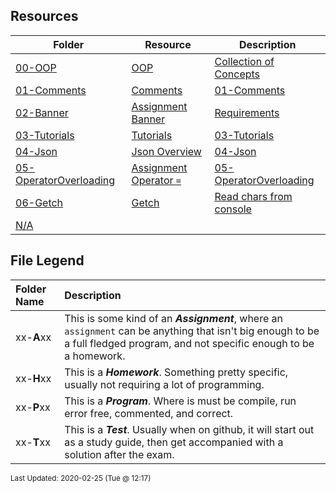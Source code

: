 ## Resources
| Folder | Resource | Description|
 | ------------|------------|------------|
 | [00-OOP](https://github.com/rugbyprof/2143-Object-Oriented-Programming/tree/master/Resources/00-OOP) | [ OOP ](https://github.com/rugbyprof/2143-Object-Oriented-Programming/tree/master/Resources/00-OOP) | [ Collection of Concepts](https://github.com/rugbyprof/2143-Object-Oriented-Programming/tree/master/Resources/00-OOP) | [N/A](https://github.com/rugbyprof/2143-Object-Oriented-Programming/tree/master/Resources/00-OOP) |
 | [01-Comments](https://github.com/rugbyprof/2143-Object-Oriented-Programming/tree/master/Resources/01-Comments) | [ Comments](https://github.com/rugbyprof/2143-Object-Oriented-Programming/tree/master/Resources/01-Comments) | [01-Comments](https://github.com/rugbyprof/2143-Object-Oriented-Programming/tree/master/Resources/01-Comments) | [ Example Program Comment Block](https://github.com/rugbyprof/2143-Object-Oriented-Programming/tree/master/Resources/01-Comments) | [01-Comments](https://github.com/rugbyprof/2143-Object-Oriented-Programming/tree/master/Resources/01-Comments) | [ Acceptable](https://github.com/rugbyprof/2143-Object-Oriented-Programming/tree/master/Resources/01-Comments) | [01-Comments](https://github.com/rugbyprof/2143-Object-Oriented-Programming/tree/master/Resources/01-Comments) | [ OR](https://github.com/rugbyprof/2143-Object-Oriented-Programming/tree/master/Resources/01-Comments) | [01-Comments](https://github.com/rugbyprof/2143-Object-Oriented-Programming/tree/master/Resources/01-Comments) | [ Program Comment Template:](https://github.com/rugbyprof/2143-Object-Oriented-Programming/tree/master/Resources/01-Comments) | [01-Comments](https://github.com/rugbyprof/2143-Object-Oriented-Programming/tree/master/Resources/01-Comments) | [ Program Comment Example:](https://github.com/rugbyprof/2143-Object-Oriented-Programming/tree/master/Resources/01-Comments) | [01-Comments](https://github.com/rugbyprof/2143-Object-Oriented-Programming/tree/master/Resources/01-Comments) | [ Class Comment](https://github.com/rugbyprof/2143-Object-Oriented-Programming/tree/master/Resources/01-Comments) | [01-Comments](https://github.com/rugbyprof/2143-Object-Oriented-Programming/tree/master/Resources/01-Comments) | [ Class Comment Template:](https://github.com/rugbyprof/2143-Object-Oriented-Programming/tree/master/Resources/01-Comments) | [01-Comments](https://github.com/rugbyprof/2143-Object-Oriented-Programming/tree/master/Resources/01-Comments) | [ Class Comment Example:](https://github.com/rugbyprof/2143-Object-Oriented-Programming/tree/master/Resources/01-Comments) | [01-Comments](https://github.com/rugbyprof/2143-Object-Oriented-Programming/tree/master/Resources/01-Comments) | [ Function Comment](https://github.com/rugbyprof/2143-Object-Oriented-Programming/tree/master/Resources/01-Comments) | [01-Comments](https://github.com/rugbyprof/2143-Object-Oriented-Programming/tree/master/Resources/01-Comments) | [ Function Comment Example:](https://github.com/rugbyprof/2143-Object-Oriented-Programming/tree/master/Resources/01-Comments) | [01-Comments](https://github.com/rugbyprof/2143-Object-Oriented-Programming/tree/master/Resources/01-Comments) | [ Comments in General](https://github.com/rugbyprof/2143-Object-Oriented-Programming/tree/master/Resources/01-Comments) | [01-Comments](https://github.com/rugbyprof/2143-Object-Oriented-Programming/tree/master/Resources/01-Comments) | [ Style of Comments](https://github.com/rugbyprof/2143-Object-Oriented-Programming/tree/master/Resources/01-Comments) | [N/A](https://github.com/rugbyprof/2143-Object-Oriented-Programming/tree/master/Resources/01-Comments) |
 | [02-Banner](https://github.com/rugbyprof/2143-Object-Oriented-Programming/tree/master/Resources/02-Banner) | [ Assignment Banner ](https://github.com/rugbyprof/2143-Object-Oriented-Programming/tree/master/Resources/02-Banner) | [ Requirements](https://github.com/rugbyprof/2143-Object-Oriented-Programming/tree/master/Resources/02-Banner) | [02-Banner](https://github.com/rugbyprof/2143-Object-Oriented-Programming/tree/master/Resources/02-Banner) | [ Overview](https://github.com/rugbyprof/2143-Object-Oriented-Programming/tree/master/Resources/02-Banner) | [02-Banner](https://github.com/rugbyprof/2143-Object-Oriented-Programming/tree/master/Resources/02-Banner) | [ VSCode Plugin](https://github.com/rugbyprof/2143-Object-Oriented-Programming/tree/master/Resources/02-Banner) | [N/A](https://github.com/rugbyprof/2143-Object-Oriented-Programming/tree/master/Resources/02-Banner) |
 | [03-Tutorials](https://github.com/rugbyprof/2143-Object-Oriented-Programming/tree/master/Resources/03-Tutorials) | [ Tutorials](https://github.com/rugbyprof/2143-Object-Oriented-Programming/tree/master/Resources/03-Tutorials) | [03-Tutorials](https://github.com/rugbyprof/2143-Object-Oriented-Programming/tree/master/Resources/03-Tutorials) | [ Dev Tool Tutorials](https://github.com/rugbyprof/2143-Object-Oriented-Programming/tree/master/Resources/03-Tutorials) | [03-Tutorials](https://github.com/rugbyprof/2143-Object-Oriented-Programming/tree/master/Resources/03-Tutorials) | [ By Jeremy Glebe](https://github.com/rugbyprof/2143-Object-Oriented-Programming/tree/master/Resources/03-Tutorials) | [03-Tutorials](https://github.com/rugbyprof/2143-Object-Oriented-Programming/tree/master/Resources/03-Tutorials) | [ TermGame](https://github.com/rugbyprof/2143-Object-Oriented-Programming/tree/master/Resources/03-Tutorials) | [N/A](https://github.com/rugbyprof/2143-Object-Oriented-Programming/tree/master/Resources/03-Tutorials) |
 | [04-Json](https://github.com/rugbyprof/2143-Object-Oriented-Programming/tree/master/Resources/04-Json) | [ Json Overview](https://github.com/rugbyprof/2143-Object-Oriented-Programming/tree/master/Resources/04-Json) | [04-Json](https://github.com/rugbyprof/2143-Object-Oriented-Programming/tree/master/Resources/04-Json) | [ General](https://github.com/rugbyprof/2143-Object-Oriented-Programming/tree/master/Resources/04-Json) | [04-Json](https://github.com/rugbyprof/2143-Object-Oriented-Programming/tree/master/Resources/04-Json) | [ Some Simple Rules](https://github.com/rugbyprof/2143-Object-Oriented-Programming/tree/master/Resources/04-Json) | [04-Json](https://github.com/rugbyprof/2143-Object-Oriented-Programming/tree/master/Resources/04-Json) | [ Examples:](https://github.com/rugbyprof/2143-Object-Oriented-Programming/tree/master/Resources/04-Json) | [N/A](https://github.com/rugbyprof/2143-Object-Oriented-Programming/tree/master/Resources/04-Json) |
 | [05-OperatorOverloading](https://github.com/rugbyprof/2143-Object-Oriented-Programming/tree/master/Resources/05-OperatorOverloading) | [ Assignment Operator `=`](https://github.com/rugbyprof/2143-Object-Oriented-Programming/tree/master/Resources/05-OperatorOverloading) | [05-OperatorOverloading](https://github.com/rugbyprof/2143-Object-Oriented-Programming/tree/master/Resources/05-OperatorOverloading) | [ Compound Assignment Operators `+=` `](https://github.com/rugbyprof/2143-Object-Oriented-Programming/tree/master/Resources/05-OperatorOverloading) | [=` `*=`](https://github.com/rugbyprof/2143-Object-Oriented-Programming/tree/master/Resources/05-OperatorOverloading) | [05-OperatorOverloading](https://github.com/rugbyprof/2143-Object-Oriented-Programming/tree/master/Resources/05-OperatorOverloading) | [ Binary Arithmetic Operators `+` `](https://github.com/rugbyprof/2143-Object-Oriented-Programming/tree/master/Resources/05-OperatorOverloading) | [` `*`](https://github.com/rugbyprof/2143-Object-Oriented-Programming/tree/master/Resources/05-OperatorOverloading) | [05-OperatorOverloading](https://github.com/rugbyprof/2143-Object-Oriented-Programming/tree/master/Resources/05-OperatorOverloading) | [ Comparison Operators `==` and `!=`](https://github.com/rugbyprof/2143-Object-Oriented-Programming/tree/master/Resources/05-OperatorOverloading) | [N/A](https://github.com/rugbyprof/2143-Object-Oriented-Programming/tree/master/Resources/05-OperatorOverloading) |
 | [06-Getch](https://github.com/rugbyprof/2143-Object-Oriented-Programming/tree/master/Resources/06-Getch) | [ Getch ](https://github.com/rugbyprof/2143-Object-Oriented-Programming/tree/master/Resources/06-Getch) | [ Read chars from console](https://github.com/rugbyprof/2143-Object-Oriented-Programming/tree/master/Resources/06-Getch) | [N/A](https://github.com/rugbyprof/2143-Object-Oriented-Programming/tree/master/Resources/06-Getch) |
 | [N/A](https://github.com/rugbyprof/2143-Object-Oriented-Programming/tree/master/Resources/N/A) |

    
## File Legend

| Folder Name | Description |
|:-----------|:-------------|
|xx-**A**xx | This is some kind of an ***Assignment***, where an `assignment` can be anything that isn't big enough to be a full fledged program, and not specific enough to be a homework. |
|xx-**H**xx | This is a ***Homework***. Something pretty specific, usually not requiring a lot of programming. |
|xx-**P**xx | This is a ***Program***. Where is must be compile, run error free, commented, and correct. |
|xx-**T**xx | This is a ***Test***. Usually when on github, it will start out as a study guide, then get accompanied with a solution after the exam. |

    
<sup>Last Updated: 2020-02-25 (Tue @ 12:17)</sup>
